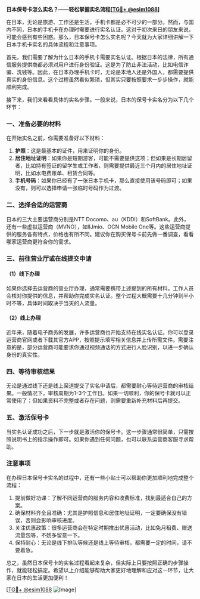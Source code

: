 **日本保号卡怎么实名？——轻松掌握实名流程[[TG💪+ @esim1088](https://t.me/s/esim1088)]**

在日本，无论是旅游、工作还是生活，手机卡都是必不可少的一部分。然而，与国内不同，日本的手机卡在办理时需要进行实名认证。这对于初次来日的朋友来说，可能会感到有些困惑。那么，日本保号卡怎么实名呢？今天就为大家详细讲解一下日本手机卡实名的具体流程和注意事项。

首先，我们需要了解为什么日本的手机卡需要实名认证。根据日本的法律，所有通信服务提供商都必须对用户进行身份验证。这是为了防止非法活动，比如电信诈骗、洗钱等。因此，在日本办理手机卡时，无论是本地人还是外国人，都需要提供真实的身份信息。这个过程虽然看似繁琐，但其实只要按照要求一步步操作，就能顺利完成。

接下来，我们来看看具体的实名步骤。一般来说，日本的保号卡实名分为以下几个环节：

### 一、准备必要的材料

在开始实名之前，你需要准备好以下材料：
1. **护照**：这是最基本的证件，用来证明你的身份。
2. **居住地址证明**：如果你是短期游客，可能不需要提供这项；但如果是长期居留者，比如持有签证的留学生或工作者，则需要提供最近三个月内的居住地址证明，比如水电费账单、租赁合同等。
3. **手机号码**：如果你已经有了一张日本手机卡，那么直接使用该号码即可；如果没有，则可以选择申请一张临时号码作为过渡。

### 二、选择合适的运营商

日本的三大主要运营商分别是NTT Docomo、au（KDDI）和SoftBank。此外，还有一些虚拟运营商（MVNO），如IIJmio、OCN Mobile One等。这些运营商提供的服务各有特点，价格也有所不同。建议你在购买保号卡前先做一番调查，看看哪家运营商更符合你的需求。

### 三、前往营业厅或在线提交申请

#### （1）线下办理

如果你选择去运营商的营业厅办理，通常需要携带上述提到的所有材料。工作人员会核对你提供的信息，并帮助你完成实名认证。整个过程大概需要十几分钟到半小时不等，具体时间取决于当天的人流量。

#### （2）线上办理

近年来，随着电子商务的发展，许多运营商也开始支持在线实名认证。你可以登录运营商官网或者下载其官方APP，按照提示填写相关信息并上传所需文件。需要注意的是，部分运营商可能要求你通过视频通话的方式进行人脸识别，以进一步确认身份的真实性。

### 四、等待审核结果

无论是通过线下还是线上渠道提交了实名申请后，都需要耐心等待运营商的审核结果。一般情况下，审核周期为1-3个工作日。如果一切顺利，你的保号卡就可以正常使用了；但如果资料不完整或者存在问题，则需要重新补充材料后再提交。

### 五、激活保号卡

当实名认证成功之后，下一步就是激活你的保号卡。这一步骤通常很简单，只需按照说明书上的指示操作即可。如果你遇到任何问题，也可以联系运营商客服寻求帮助。

### 注意事项

在办理日本保号卡实名的过程中，还有一些小贴士可以帮助你更加顺利地完成整个流程：

1. 提前做好功课：了解不同运营商的服务内容和收费标准，找到最适合自己的方案。
2. 确保材料齐全且准确：尤其是护照信息和居住地址证明，一定要确保没有错误，否则会影响审核进度。
3. 关注优惠政策：很多运营商会在特定时期推出优惠活动，比如免月租费、赠送流量包等，不妨多留意一下。
4. 保持耐心：无论是线下排队等候还是线上等待审核，都需要一定的时间，请不要着急。

总之，虽然日本保号卡的实名过程看起来复杂，但实际上只要按照正确的步骤操作，就能轻松搞定。希望以上介绍能够帮助大家更好地理解和应对这一环节，让大家在日本的生活更加便利！

[[TG💪+ @esim1088](https://t.me/s/esim1088) ![Image](https://i.postimg.cc/4NQfJmqS/Snipaste-2025-05-13-00-14-12.png)]